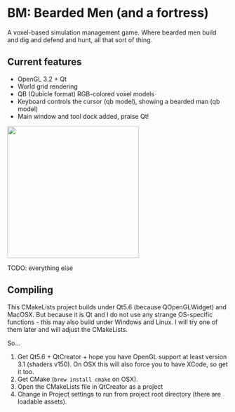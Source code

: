 # BM: Bearded Men (and a fortress)

A voxel-based simulation management game. Where bearded men build and dig
and defend and hunt, all that sort of thing.

## Current features

* OpenGL 3.2 + Qt
* World grid rendering
* QB (Qubicle format) RGB-colored voxel models
* Keyboard controls the cursor (qb model), showing a bearded man (qb model)
* Main window and tool dock added, praise Qt!

<img src="http://i.imgur.com/VEBVZPX.png" height="300" />

TODO: everything else

## Compiling

This CMakeLists project builds under Qt5.6 (because QOpenGLWidget) and MacOSX.
But because it is Qt and I do not use any strange OS-specific functions - this
may also build under Windows and Linux. I will try one of them later and will
adjust the CMakeLists.

So...

1. Get Qt5.6 + QtCreator + hope you have OpenGL support at least version 3.1
    (shaders v150). On OSX this will also force you to have XCode, so get
    it too.
2. Get CMake (`brew install cmake` on OSX).
3. Open the CMakeLists file in QtCreator as a project
4. Change in Project settings to run from project root directory (there are
    loadable assets).

